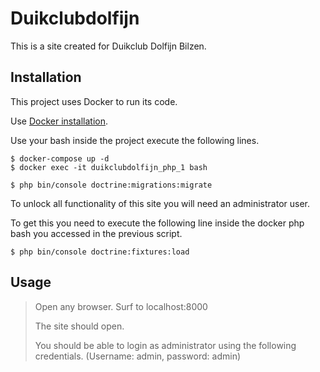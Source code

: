 # Duikclubdolfijn

This is a site created for Duikclub Dolfijn Bilzen.

## Installation

This project uses Docker to run its code.

Use [Docker installation](https://www.docker.com/get-started).

Use your bash inside the project execute the following lines.

```shell
$ docker-compose up -d
$ docker exec -it duikclubdolfijn_php_1 bash

$ php bin/console doctrine:migrations:migrate
```

To unlock all functionality of this site you will need an administrator user.

To get this you need to execute the following line inside the docker php bash you accessed in the previous script.
```shell
$ php bin/console doctrine:fixtures:load
```

## Usage

>Open any browser.
>Surf to localhost:8000
>
>The site should open.
>
>You should be able to login as administrator using the following credentials. (Username: admin, password: admin)

